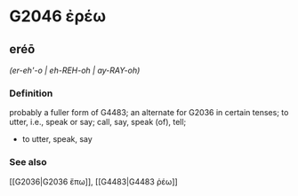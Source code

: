 # G2046 ἐρέω

## eréō

_(er-eh'-o | eh-REH-oh | ay-RAY-oh)_

### Definition

probably a fuller form of G4483; an alternate for G2036 in certain tenses; to utter, i.e., speak or say; call, say, speak (of), tell; 

- to utter, speak, say

### See also

[[G2036|G2036 ἔπω]], [[G4483|G4483 ῥέω]]
